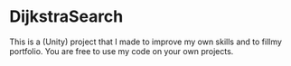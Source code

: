 # DijkstraSearch
This is a (Unity) project that I made to improve my own skills and to fillmy portfolio. 
You are free to use my code on your own projects.
